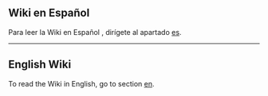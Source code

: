 ## Wiki en Español 
Para leer la Wiki en Español , dirígete al apartado [es](https://github.com/MidoriApps/wiki-midoribot/tree/master/es).

---

## English Wiki
To read the Wiki in English, go to section [en](https://github.com/MidoriApps/wiki-midoribot/tree/master/en).